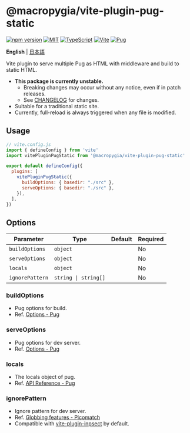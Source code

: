 # @macropygia/vite-plugin-pug-static

[![npm version](https://img.shields.io/npm/v/@macropygia/vite-plugin-pug-static.svg?style=flat-square)](https://www.npmjs.com/package/@macropygia/vite-plugin-pug-static)
[![MIT](https://img.shields.io/npm/l/@macropygia/vite-plugin-pug-static?style=flat-square)](./LICENSE)
[![TypeScript](https://img.shields.io/badge/TypeScript-3178c6?style=flat-square&logo=typescript&logoColor=white)](https://www.typescriptlang.org/)
[![Vite](https://img.shields.io/badge/Vite-646cff?style=flat-square&logo=Vite&logoColor=white)](https://vitejs.dev/)
[![Pug](https://img.shields.io/badge/Pug-a86454?style=flat-square&logo=pug&logoColor=white)](https://pugjs.org/)

**English** | [日本語](README.ja_JP.md)

Vite plugin to serve multiple Pug as HTML with middleware and build to static HTML.

- **This package is currently unstable.**
    - Breaking changes may occur without any notice, even if in patch releases.
    - See [CHANGELOG](CHANGELOG.md) for changes.
- Suitable for a traditional static site.
- Currently, full-reload is always triggered when any file is modified.

## Usage

```js
// vite.config.js
import { defineConfig } from 'vite'
import vitePluginPugStatic from '@macropygia/vite-plugin-pug-static'

export default defineConfig({
  plugins: [
    vitePluginPugStatic({
      buildOptions: { basedir: "./src" },
      serveOptions: { basedir: "./src" },
    }),
  ],
})
```

## Options

| Parameter       | Type                 | Default | Required |
| --------------- | -------------------- | ------- | -------- |
| `buildOptions`  | `object`             |         | No       |
| `serveOptions`  | `object`             |         | No       |
| `locals`        | `object`             |         | No       |
| `ignorePattern` | `string \| string[]` |         | No       |

### buildOptions

- Pug options for build.
- Ref. [Options - Pug](https://pugjs.org/api/reference.html#options)

### serveOptions

- Pug options for dev server.
- Ref. [Options - Pug](https://pugjs.org/api/reference.html#options)

### locals

- The locals object of pug.
- Ref. [API Reference - Pug](https://pugjs.org/api/reference.html#pugcompilesource-options)

### ignorePattern

- Ignore pattern for dev server.
- Ref. [Globbing features - Picomatch](https://github.com/micromatch/picomatch#globbing-features)
- Compatible with [vite-plugin-inpsect](https://www.npmjs.com/package/vite-plugin-inspect) by default.
